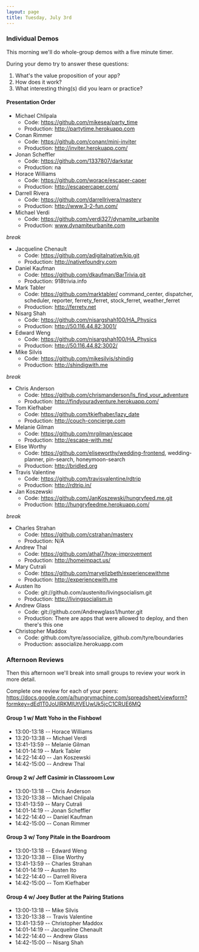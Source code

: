 ```yaml
---
layout: page
title: Tuesday, July 3rd
---
```


### Individual Demos

This morning we'll do whole-group demos with a five minute timer.

During your demo try to answer these questions:

1. What's the value proposition of your app?
2. How does it work?
3. What interesting thing(s) did you learn or practice?

#### Presentation Order

* Michael Chlipala
  * Code: https://github.com/mikesea/party_time
  * Production: http://partytime.herokuapp.com
* Conan Rimmer
  * Code: https://github.com/conanr/mini-inviter
  * Production: http://inviter.herokuapp.com/
* Jonan Scheffler
  * Code: https://github.com/1337807/darkstar
  * Production: na
* Horace Williams
  * Code: https://github.com/worace/escaper-caper
  * Production: http://escapercaper.com/
* Darrell Rivera
  * Code: https://github.com/darrellrivera/mastery
  * Production: http://www.3-2-fun.com/
* Michael Verdi
  * Code: https://github.com/verdi327/dynamite_urbanite
  * Production: www.dynamiteurbanite.com

_break_

* Jacqueline Chenault
  * Code: https://github.com/adigitalnative/kip.git
  * Production: http://nativefoundry.com
* Daniel Kaufman
  * Code: https://github.com/dkaufman/BarTrivia.git
  * Production: 918trivia.info
* Mark Tabler
  * Code: https://github.com/marktabler/ command_center, dispatcher, scheduler, reporter, ferrety_ferret, stock_ferret, weather_ferret
  * Production: http://ferrety.net
* Nisarg Shah
  * Code: https://github.com/nisargshah100/HA_Physics
  * Production: http://50.116.44.82:3001/
* Edward Weng
  * Code: https://github.com/nisargshah100/HA_Physics
  * Production: http://50.116.44.82:3002/
* Mike Silvis
  * Code: https://github.com/mikesilvis/shindig
  * Production: http://shindigwith.me

_break_

* Chris Anderson
  * Code: https://github.com/chrismanderson/ls_find_your_adventure
  * Production: http://findyouradventure.herokuapp.com/
* Tom Kiefhaber
  * Code: https://github.com/tkiefhaber/lazy_date
  * Production: http://couch-concierge.com
* Melanie Gilman
  * Code: https://github.com/mrgilman/escape
  * Production: http://escape-with.me/
* Elise Worthy
  * Code: https://github.com/eliseworthy/wedding-frontend, wedding-planner, pin-search, honeymoon-search
  * Production: http://bridled.org
* Travis Valentine
  * Code: https://github.com/travisvalentine/rdtrip
  * Production: http://rdtrip.in/
* Jan Koszewski
  * Code: https://github.com/JanKoszewski/hungryfeed.me.git
  * Production: http://hungryfeedme.herokuapp.com/

_break_

* Charles Strahan
  * Code: https://github.com/cstrahan/mastery
  * Production: N/A
* Andrew Thal
  * Code: https://github.com/athal7/how-improvement
  * Production: http://homeimpact.us/
* Mary Cutrali
  * Code: https://github.com/maryelizbeth/experiencewithme
  * Production: http://experiencewith.me
* Austen Ito
  * Code: git://github.com/austenito/livingsocialism.git
  * Production: http://livingsocialism.in
* Andrew Glass
  * Code: git://github.com/Andrewglass1/hunter.git
  * Production: There are apps that were allowed to deploy, and then there's this one
* Christopher Maddox
  * Code: github.com/tyre/associalize, github.com/tyre/boundaries
  * Production: associalize.herokuapp.com

### Afternoon Reviews

Then this afternoon we'll break into small groups to review your work in more detail.

Complete one review for each of your peers: https://docs.google.com/a/hungrymachine.com/spreadsheet/viewform?formkey=dEd1T0JoUlRKMlUtVEUwUk5jcC1CRUE6MQ

#### Group 1 w/ Matt Yoho in the Fishbowl

* 13:00-13:18 -- Horace Williams
* 13:20-13:38 -- Michael Verdi
* 13:41-13:59 -- Melanie Gilman
* 14:01-14:19 -- Mark Tabler
* 14:22-14:40 -- Jan Koszewski
* 14:42-15:00 -- Andrew Thal

#### Group 2 w/ Jeff Casimir in Classroom Low

* 13:00-13:18 -- Chris Anderson
* 13:20-13:38 -- Michael Chlipala
* 13:41-13:59 -- Mary Cutrali
* 14:01-14:19 -- Jonan Scheffler
* 14:22-14:40 -- Daniel Kaufman
* 14:42-15:00 -- Conan Rimmer

#### Group 3 w/ Tony Pitale in the Boardroom

* 13:00-13:18 -- Edward Weng
* 13:20-13:38 -- Elise Worthy
* 13:41-13:59 -- Charles Strahan
* 14:01-14:19 -- Austen Ito
* 14:22-14:40 -- Darrell Rivera
* 14:42-15:00 -- Tom Kiefhaber

#### Group 4 w/ Joey Butler at the Pairing Stations

* 13:00-13:18 -- Mike Silvis
* 13:20-13:38 -- Travis Valentine
* 13:41-13:59 -- Christopher Maddox
* 14:01-14:19 -- Jacqueline Chenault
* 14:22-14:40 -- Andrew Glass
* 14:42-15:00 -- Nisarg Shah
